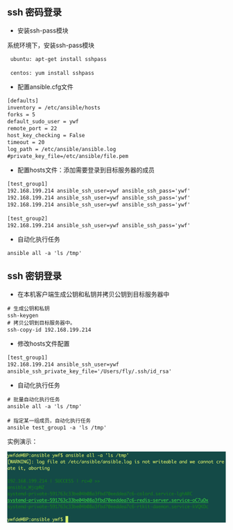 ## ssh 密码登录

- 安装ssh-pass模块

系统环境下，安装ssh-pass模块

```
 ubuntu: apt-get install sshpass

 centos: yum install sshpass

```

- 配置ansible.cfg文件

```
[defaults]
inventory = /etc/ansible/hosts
forks = 5
default_sudo_user = ywf
remote_port = 22
host_key_checking = False
timeout = 20
log_path = /etc/ansible/ansible.log
#private_key_file=/etc/ansible/file.pem

```

- 配置hosts文件：添加需要登录到目标服务器的成员

```
[test_group1]
192.168.199.214 ansible_ssh_user=ywf ansible_ssh_pass='ywf'
192.168.199.214 ansible_ssh_user=ywf ansible_ssh_pass='ywf'
192.168.199.214 ansible_ssh_user=ywf ansible_ssh_pass='ywf'

[test_group2]
192.168.199.214 ansible_ssh_user=ywf ansible_ssh_pass='ywf'

```


- 自动化执行任务

```
ansible all -a 'ls /tmp'

```


## ssh 密钥登录

- 在本机客户端生成公钥和私钥并拷贝公钥到目标服务器中

```
# 生成公钥和私钥
ssh-keygen
# 拷贝公钥到目标服务器中。
ssh-copy-id 192.168.199.214
```

- 修改hosts文件配置

```
[test_group1]
192.168.199.214 ansible_ssh_user=ywf
ansible_ssh_private_key_file='/Users/fly/.ssh/id_rsa'
```

- 自动化执行任务

```
# 批量自动化执行任务
ansible all -a 'ls /tmp'

# 指定某一组成员，自动化执行任务
ansible test_group1 -a 'ls /tmp'
```
实例演示：

![密钥登录演示](../asset/auto_test/密钥登录演示.png)
